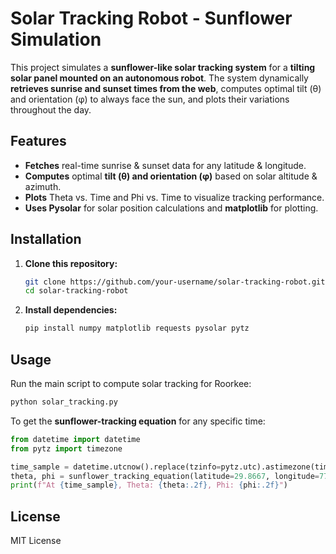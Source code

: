 # Solar Tracking Robot - Sunflower Simulation

This project simulates a **sunflower-like solar tracking system** for a **tilting solar panel mounted on an autonomous robot**. The system dynamically **retrieves sunrise and sunset times from the web**, computes optimal tilt (θ) and orientation (φ) to always face the sun, and plots their variations throughout the day.

## Features
- **Fetches** real-time sunrise & sunset data for any latitude & longitude.
- **Computes** optimal **tilt (θ) and orientation (φ)** based on solar altitude & azimuth.
- **Plots** Theta vs. Time and Phi vs. Time to visualize tracking performance.
- **Uses Pysolar** for solar position calculations and **matplotlib** for plotting.

## Installation
1. **Clone this repository:**
   ```bash
   git clone https://github.com/your-username/solar-tracking-robot.git
   cd solar-tracking-robot
   ```
2. **Install dependencies:**
   ```bash
   pip install numpy matplotlib requests pysolar pytz
   ```

## Usage
Run the main script to compute solar tracking for Roorkee:
```bash
python solar_tracking.py
```

To get the **sunflower-tracking equation** for any specific time:
```python
from datetime import datetime
from pytz import timezone

time_sample = datetime.utcnow().replace(tzinfo=pytz.utc).astimezone(timezone("Asia/Kolkata"))
theta, phi = sunflower_tracking_equation(latitude=29.8667, longitude=77.8833, time=time_sample)
print(f"At {time_sample}, Theta: {theta:.2f}, Phi: {phi:.2f}")
```

## License
MIT License
